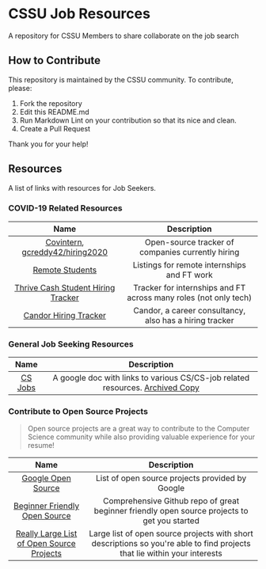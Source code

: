 # CSSU Job Resources

A repository for CSSU Members to share collaborate on the job search

## How to Contribute

This repository is maintained by the CSSU community. To contribute, please:

1. Fork the repository
2. Edit this README.md
3. Run Markdown Lint on your contribution so that its nice and clean.
4. Create a Pull Request

Thank you for your help!

## Resources

A list of links with resources for Job Seekers.

### COVID-19 Related Resources

|                                              **Name**                                               |                         **Description**                          |
| :-------------------------------------------------------------------------------------------------: | :--------------------------------------------------------------: |
| [Covintern](https://covintern.com), [gcreddy42/hiring2020](https://github.com/gcreddy42/hiring2020) |        Open-source tracker of companies currently hiring         |
|                       [Remote Students](https://remotestudents.co/#listings)                        |           Listings for remote internships and FT work            |
|         [Thrive Cash Student Hiring Tracker](https://thrivecash.com/student-hiring-tracker)         | Tracker for internships and FT across many roles (not only tech) |
|                      [Candor Hiring Tracker](https://candor.co/hiring-freezes)                      |     Candor, a career consultancy, also has a hiring tracker      |

### General Job Seeking Resources

|                                            **Name**                                             |                         **Description**                         |
| :---------------------------------------------------------------------------------------------: | :-------------------------------------------------------------: |
| [CS Jobs](https://docs.google.com/document/d/1VL3GqkwWWjXuK6MHGxGq81sOf0GJRr8Gxn5dlcHBXVk/edit) | A  google doc with links to various CS/CS-job related resources. [Archived Copy](./archive/cs%20jobs.docx) |

### Contribute to Open Source Projects

>Open source projects are a great way to contribute to the Computer Science community while also providing valuable experience for your resume!

|                                            **Name**                                             |                         **Description**                         |
| :---------------------------------------------------------------------------------------------: | :-------------------------------------------------------------: |
| [Google Open Source](https://opensource.google/projects/explore/featured) | List of open source projects provided by Google |
| [Beginner Friendly Open Source](https://github.com/MunGell/awesome-for-beginners) | Comprehensive Github repo of great beginner friendly open source projects to get you started |
| [Really Large List of Open Source Projects](https://medium.com/@likid_geimfari/the-list-of-interesting-open-source-projects-2daaa2153f7c) | Large list of open source projects with short descriptions so you're able to find projects that lie within your interests |

